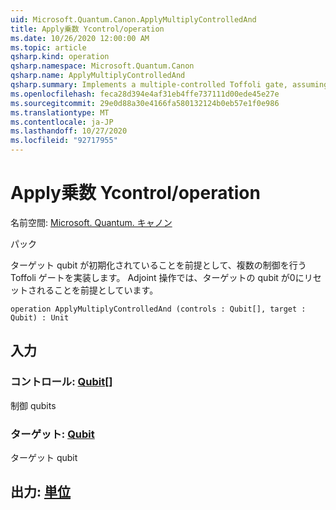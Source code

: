 ```yaml
---
uid: Microsoft.Quantum.Canon.ApplyMultiplyControlledAnd
title: Apply乗数 Ycontrol/operation
ms.date: 10/26/2020 12:00:00 AM
ms.topic: article
qsharp.kind: operation
qsharp.namespace: Microsoft.Quantum.Canon
qsharp.name: ApplyMultiplyControlledAnd
qsharp.summary: Implements a multiple-controlled Toffoli gate, assuming that target qubit is initialized 0.  The adjoint operation assumes that the target qubit will be reset to 0.
ms.openlocfilehash: feca28d394e4af31eb4ffe737111d00ede45e27e
ms.sourcegitcommit: 29e0d88a30e4166fa580132124b0eb57e1f0e986
ms.translationtype: MT
ms.contentlocale: ja-JP
ms.lasthandoff: 10/27/2020
ms.locfileid: "92717955"
---
```

# <a name="applymultiplycontrolledand-operation"></a>Apply乗数 Ycontrol/operation

名前空間: [Microsoft. Quantum. キャノン](xref:Microsoft.Quantum.Canon)

パック [](https://nuget.org/packages/)


ターゲット qubit が初期化されていることを前提として、複数の制御を行う Toffoli ゲートを実装します。  Adjoint 操作では、ターゲットの qubit が0にリセットされることを前提としています。

```qsharp
operation ApplyMultiplyControlledAnd (controls : Qubit[], target : Qubit) : Unit
```


## <a name="input"></a>入力

### <a name="controls--qubit"></a>コントロール: [Qubit](xref:microsoft.quantum.lang-ref.qubit)[]

制御 qubits


### <a name="target--qubit"></a>ターゲット: [Qubit](xref:microsoft.quantum.lang-ref.qubit)

ターゲット qubit



## <a name="output--unit"></a>出力: [単位](xref:microsoft.quantum.lang-ref.unit)

